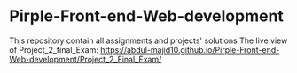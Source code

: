 # Pirple-Front-end-Web-development
This repository contain all assignments and projects' solutions 
The live view of Project_2_final_Exam: https://abdul-majid10.github.io/Pirple-Front-end-Web-development/Project_2_Final_Exam/
